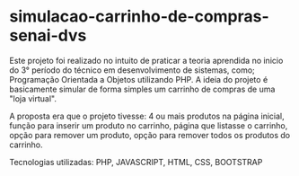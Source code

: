 # simulacao-carrinho-de-compras-senai-dvs

Este projeto foi realizado no intuito de praticar a teoria aprendida no inicio do 3° período do técnico em desenvolvimento de sistemas, como; Programação Orientada a Objetos utilizando PHP.
A ideia do projeto é basicamente simular de forma simples um carrinho de compras de uma "loja virtual".

A proposta era que o projeto tivesse: 
4 ou mais produtos na página inicial, 
função para inserir um produto no carrinho, 
página que listasse o carrinho, 
opção para remover um produto, 
opção para remover todos os produtos do carrinho.

Tecnologias utilizadas: PHP, JAVASCRIPT, HTML, CSS, BOOTSTRAP
